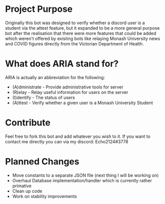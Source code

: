 # Project Purpose
Originally this bot was designed to verify whether a discord user is a student via the attest feature, but it expanded to be a more general purpose bot after the realisation that there were more features that could be added which weren't offered by existing bots like relaying Monash University news and COVID figures directly from the Victorian Department of Health.

# What does ARIA stand for?
ARIA is actually an abbreviation for the following:
- (A)dministrate - Provide administrative tools for server
- (R)elay - Relay useful information for users on the server
- (I)dentify - The status of users
- (A)ttest - Verify whether a given user is a Monash University Student

# Contribute
Feel free to fork this bot and add whatever you wish to it. If you want to contact me directly you can via my discord: Echo2124#3778

# Planned Changes
- Move constants to a separate JSON file (next thing I will be working on)
- Overhaul Database implementation/handler which is currently rather primative
- Clean up code
- Work on stability improvements

